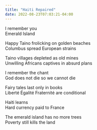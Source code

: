 ```yaml
---
title: "Haiti Repaired"
date: 2022-08-23T07:03:21-04:00
---
```


I remember you \
Emerald Island

Happy Taino frolicking on golden beaches \
Columbus spread European strains

Taino villages depleted as old mines \
Unwilling Africans captives in absurd plans

I remember the chant \
God does not die so we cannot die

Fairy tales last only in books \
Liberté Égalité Fraternité are conditional

Haiti learns \
Hard currency paid to France

The emerald island has no more trees \
Poverty still kills the land
